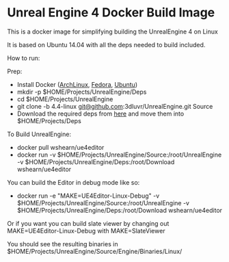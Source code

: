Unreal Engine 4 Docker Build Image
=========

This is a docker image for simplifying building the UnrealEngine 4 on Linux

It is based on Ubuntu 14.04 with all the deps needed to build included.

How to run:

Prep:

 - Install Docker ([ArchLinux], [Fedora], [Ubuntu])
 - mkdir -p $HOME/Projects/UnrealEngine/Deps
 - cd $HOME/Projects/UnrealEngine
 - git clone -b 4.4-linux git@github.com:3dluvr/UnrealEngine.git Source
 - Download the required deps from [here] and move them into $HOME/Projects/Deps

To Build UnrealEngine:

 - docker pull wshearn/ue4editor
 - docker run -v $HOME/Projects/UnrealEngine/Source:/root/UnrealEngine -v $HOME/Projects/UnrealEngine/Deps:/root/Download wshearn/ue4editor

You can build the Editor in debug mode like so:

 - docker run -e "MAKE=UE4Editor-Linux-Debug" -v $HOME/Projects/UnrealEngine/Source:/root/UnrealEngine -v $HOME/Projects/UnrealEngine/Deps:/root/Download wshearn/ue4editor

Or if you want you can build slate viewer by changing out MAKE=UE4Editor-Linux-Debug with MAKE=SlateViewer

You should see the resulting binaries in $HOME/Projects/UnrealEngine/Source/Engine/Binaries/Linux/

[ArchLinux]: https://wiki.archlinux.org/index.php/Docker
[Fedora]: http://docs.docker.com/installation/fedora/
[Ubuntu]: http://docs.docker.com/installation/ubuntulinux/
[here]: https://github.com/3dluvr/UnrealEngine/releases/tag/4.4.0-release
